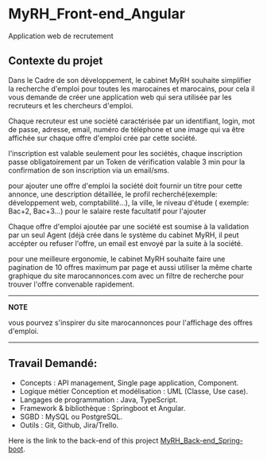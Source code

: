 # MyRH_Front-end_Angular

Application web de recrutement

## Contexte du projet

Dans le Cadre de son développement, le cabinet MyRH souhaite simplifier la recherche d'emploi pour toutes les marocaines et marocains, pour cela il vous demande de créer une application web qui sera utilisée par les recruteurs et les chercheurs d'emploi.

Chaque recruteur est une société caractérisée par un identifiant, login, mot de passe, adresse, email, numéro de téléphone et une image qui va être affichée sur chaque offre d'emploi crée par cette société.

l'inscription est valable seulement pour les sociétés, chaque inscription passe obligatoirement par un Token de vérification valable 3 min pour la confirmation de son inscription via un email/sms.

pour ajouter une offre d'emploi la société doit fournir un titre pour cette annonce, une description détaillée, le profil recherché(exemple: développement web, comptabilité...), la ville, le niveau d'étude ( exemple: Bac+2, Bac+3...) pour le salaire reste facultatif pour l'ajouter

Chaque offre d'emploi ajoutée par une société est soumise à la validation par un seul Agent (déjà crée dans le système du cabinet MyRH, il peut accépter ou refuser l'offre, un email est envoyé par la suite à la société.

pour une meilleure ergonomie, le cabinet MyRH souhaite faire une pagination de 10 offres maximum par page et aussi utiliser la même charte graphique du site marocannonces.com avec un filtre de recherche pour trouver l'offre convenable rapidement.

---
**NOTE**

vous pourvez s'inspirer du site marocannonces pour l'affichage des offres d'emploi.

---

## Travail Demandé:

- Concepts : API management, Single page application, Component.
- Logique métier Conception et modélisation : UML (Classe, Use case).
- Langages de programmation : Java, TypeScript.
- Framework & bibliothèque : Springboot et Angular.
- SGBD : MySQL ou PostgreSQL.
- Outils : Git, Github, Jira/Trello.

Here is the link to the back-end of this project [MyRH_Back-end_Spring-boot](https://github.com/nemliProg/MyRH_Back-end_Spring-boot.git).
